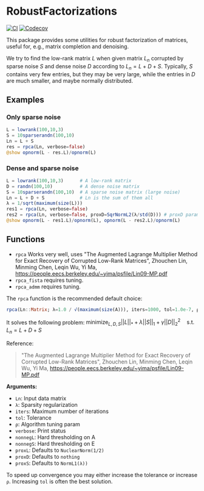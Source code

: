 # RobustFactorizations

[![CI](https://github.com/baggepinnen/RobustFactorizations.jl/workflows/CI/badge.svg)](https://github.com/baggepinnen/RobustFactorizations.jl/actions)
[![Codecov](https://codecov.io/gh/baggepinnen/RobustFactorizations.jl/branch/master/graph/badge.svg)](https://codecov.io/gh/baggepinnen/RobustFactorizations.jl)

This package provides some utilities for robust factorization of matrices, useful for, e.g., matrix completion and denoising.

We try to find the low-rank matrix $L$ when given matrix $L_n$ corrupted by sparse noise $S$ and dense noise $D$ according to $L_n = L + D + S$. Typically, $S$ contains very few entries, but they may be very large, while the entries in $D$ are much smaller, and maybe normally distributed.

## Examples

### Only sparse noise
```julia
L = lowrank(100,10,3)
S = 10sparserandn(100,10)
Ln = L + S
res = rpca(Ln, verbose=false)
@show opnorm(L - res.L)/opnorm(L)
```
### Dense and sparse noise
```julia
L = lowrank(100,10,3)      # A low-rank matrix
D = randn(100,10)          # A dense noise matrix
S = 10sparserandn(100,10)  # A sparse noise matrix (large noise)
Ln = L + D + S             # Ln is the sum of them all
λ = 1/sqrt(maximum(size(L)))
res1 = rpca(Ln, verbose=false)
res2 = rpca(Ln, verbose=false, proxD=SqrNormL2(λ/std(D))) # proxD parameter might need tuning
@show opnorm(L - res1.L)/opnorm(L), opnorm(L - res2.L)/opnorm(L)
```

## Functions
- `rpca` Works very well, uses "The Augmented Lagrange Multiplier Method for Exact Recovery of Corrupted Low-Rank Matrices", Zhouchen Lin, Minming Chen, Leqin Wu, Yi Ma, https://people.eecs.berkeley.edu/~yima/psfile/Lin09-MP.pdf
- `rpca_fista` requires tuning.
- `rpca_admm` requires tuning.


The `rpca` function is the recommended default choice:
```julia
rpca(Ln::Matrix; λ=1.0 / √(maximum(size(A))), iters=1000, tol=1.0e-7, ρ=1.5, verbose=false, nonnegL=false, nonnegS=false, nukeA=true)
```
It solves the following problem:
$\text{minimize}_{L,D,S} ||L||_* + \lambda ||S||_1 + \gamma ||D||^2_2 \quad \text{s.t. } L_n = L+D+S$

Reference:
> "The Augmented Lagrange Multiplier Method for Exact Recovery of Corrupted Low-Rank Matrices", Zhouchen Lin, Minming Chen, Leqin Wu, Yi Ma, https://people.eecs.berkeley.edu/~yima/psfile/Lin09-MP.pdf

**Arguments:**
- `Ln`: Input data matrix
- `λ`: Sparsity regularization
- `iters`: Maximum number of iterations
- `tol`: Tolerance
- `ρ`: Algorithm tuning param
- `verbose`: Print status
- `nonnegL`: Hard thresholding on A
- `nonnegS`: Hard thresholding on E
- `proxL`: Defaults to `NuclearNorm(1/2)`
- `proxD`: Defaults to `nothing`
- `proxS`: Defaults to `NormL1(λ))`

To speed up convergence you may either increase the tolerance or increase `ρ`. Increasing `tol` is often the best solution.